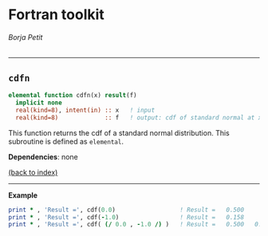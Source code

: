 # Fortran toolkit

###### Borja Petit

---

## ```cdfn```

```fortran
elemental function cdfn(x) result(f)
  implicit none
  real(kind=8), intent(in) :: x   ! input
  real(kind=8)             :: f   ! output: cdf of standard normal at x
```

This function returns the cdf of a standard normal distribution. This subroutine is defined as `elemental`.

**Dependencies**: none

[(back to index)](../index.md)

---

**Example**

```fortran
print * , 'Result =', cdf(0.0)                  ! Result =   0.500
print * , 'Result =', cdf(-1.0)                 ! Result =   0.158
print * , 'Result =', cdf( (/ 0.0 , -1.0 /) )   ! Result =   0.500   0.158
```
